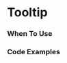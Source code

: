 # Tooltip

### When To Use

### Code Examples

<!-- example(tooltip:tooltip-trigger-example) -->
<!-- example(tooltip:tooltip-position-example) -->
<!-- example(tooltip:tooltip-placements-example) -->
<!-- example(tooltip:tooltip-overview-example) -->
<!-- example(tooltip:tooltip-modified-defaults-example) -->
<!-- example(tooltip:tooltip-message-example) -->
<!-- example(tooltip:tooltip-manual-example) -->
<!-- example(tooltip:tooltip-harness-example) -->
<!-- example(tooltip:tooltip-disabled-example) -->
<!-- example(tooltip:tooltip-delay-example) -->
<!-- example(tooltip:tooltip-custom-class-example) -->
<!-- example(tooltip:tooltip-auto-hide-example) -->